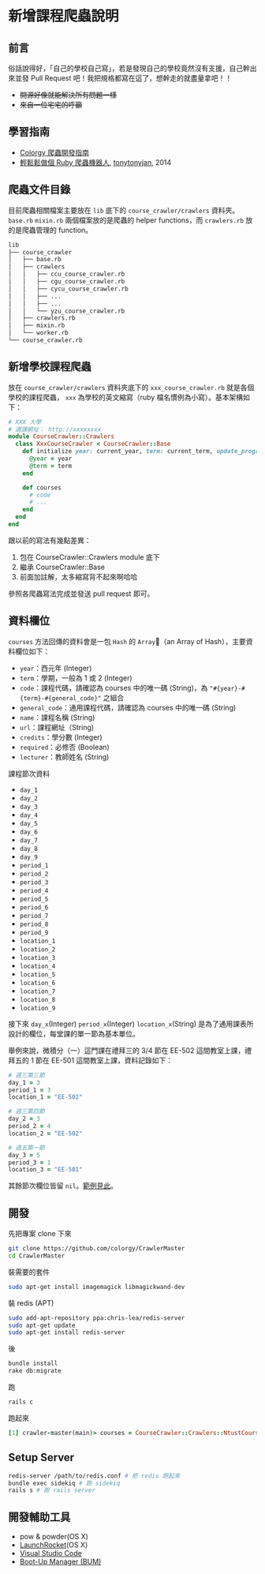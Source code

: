 # 新增課程爬蟲說明

## 前言

俗話說得好，「自己的學校自己寫」，若是發現自己的學校竟然沒有支援，自己幹出來並發 Pull Request 吧！我把規格都寫在這了，想幹走的就盡量拿吧！！

* ~~開源好像就能解決所有問題一樣~~
* ~~來自一位宅宅的呼籲~~

## 學習指南

* [Colorgy 爬蟲開發指南](爬蟲開發指南.md)
* [輕鬆鬆做個 Ruby 爬蟲機器人](http://tonytonyjan.net/slides/2014-07-03-simple-crawler/), [tonytonyjan](http://tonytonyjan.net/), 2014

## 爬蟲文件目錄

目前爬蟲相關檔案主要放在 `lib` 底下的 `course_crawler/crawlers` 資料夾。`base.rb` `mixin.rb` 兩個檔案放的是爬蟲的 helper functions，而 `crawlers.rb` 放的是爬蟲管理的 function。

```txt
lib
├── course_crawler
│   ├── base.rb
│   ├── crawlers
│   │   ├── ccu_course_crawler.rb
│   │   ├── cgu_course_crawler.rb
│   │   ├── cycu_course_crawler.rb
│   │   ├── ...
│   │   ├── ...
│   │   └── yzu_course_crawler.rb
│   ├── crawlers.rb
│   ├── mixin.rb
│   └── worker.rb
└── course_crawler.rb
```

## 新增學校課程爬蟲

放在 `course_crawler/crawlers` 資料夾底下的 `xxx_course_crawler.rb` 就是各個學校的課程爬蟲， `xxx` 為學校的英文縮寫（ruby 檔名慣例為小寫）。基本架構如下：

```ruby
# XXX 大學
# 選課網址： http://xxxxxxxx
module CourseCrawler::Crawlers
  class XxxCourseCrawler < CourseCrawler::Base
    def initialize year: current_year, term: current_term, update_progress: nil, after_each: nil, params: nil
      @year = year
      @term = term
    end

    def courses
      # code
      # ...
    end
  end
end
```

跟以前的寫法有幾點差異：

1. 包在 CourseCrawler::Crawlers module 底下
1. 繼承 CourseCrawler::Base
1. 前面加註解，太多縮寫背不起來啊哈哈

參照各爬蟲寫法完成並發送 pull request 即可。

## 資料欄位

`courses` 方法回傳的資料會是一包 `Hash` 的 `Array`（an Array of Hash），主要資料欄位如下：

* `year`：西元年 (Integer)
* `term`：學期，一般為 1 或 2 (Integer)
* `code`：課程代碼，請確認為 courses 中的唯一碼 (String)，為 `"#{year}-#{term}-#{general_code}"` 之組合
* `general_code`：通用課程代碼，請確認為 courses 中的唯一碼 (String)
* `name`：課程名稱 (String)
* `url`：課程網址（String)
* `credits`：學分數 (Integer)
* `required`：必修否 (Boolean)
* `lecturer`：教師姓名 (String)


課程節次資料

* `day_1`
* `day_2`
* `day_3`
* `day_4`
* `day_5`
* `day_6`
* `day_7`
* `day_8`
* `day_9`
* `period_1`
* `period_2`
* `period_3`
* `period_4`
* `period_5`
* `period_6`
* `period_7`
* `period_8`
* `period_9`
* `location_1`
* `location_2`
* `location_3`
* `location_4`
* `location_5`
* `location_6`
* `location_7`
* `location_8`
* `location_9`

接下來 `day_x`(Integer) `period_x`(Integer) `location_x`(String) 是為了通用課表所設計的欄位，每堂課的單一節為基本單位。

舉例來說，微積分（一）這門課在禮拜三的 3/4 節在 EE-502 這間教室上課，禮拜五的 1 節在 EE-501 這間教室上課，資料記錄如下：

```ruby
# 週三第三節
day_1 = 3
period_1 = 3
location_1 = "EE-502"

# 週三第四節
day_2 = 3
period_2 = 4
location_2 = "EE-502"

# 週五第一節
day_3 = 5
period_3 = 1
location_3 = "EE-501"
```

其餘節次欄位皆留 `nil`。[範例見此](../lib/course_crawler/crawlers/ntust_course_crawler.rb?ts=2#L339)。

## 開發

先把專案 clone 下來

```bash
git clone https://github.com/colorgy/CrawlerMaster
cd CrawlerMaster
```

裝需要的套件

```bash
sudo apt-get install imagemagick libmagickwand-dev
```

裝 redis (APT)

```bash
sudo add-apt-repository ppa:chris-lea/redis-server
sudo apt-get update
sudo apt-get install redis-server
```

後

```bash
bundle install
rake db:migrate
```

跑

```bash
rails c
```

跑起來

```ruby
[1] crawler-master(main)> courses = CourseCrawler::Crawlers::NtustCourseCrawler.new(year: 2015, term: 2).courses
```

## Setup Server


```bash
redis-server /path/to/redis.conf # 把 redis 跑起來
bundle exec sidekiq # 跑 sidekiq
rails s # 跑 rails server
```

## 開發輔助工具

* pow & powder(OS X)
* [LaunchRocket](https://github.com/jimbojsb/launchrocket)(OS X)
* [Visual Studio Code](https://code.visualstudio.com/)
* [Boot-Up Manager (BUM)](http://www.ubuntugeek.com/boot-up-manager-bum-graphical-runlevel-editor.html)
